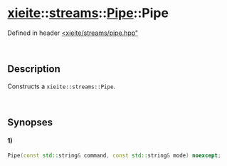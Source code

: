 # [xieite](../../../../../../xieite.md)\:\:[streams](../../../../../../streams.md)\:\:[Pipe](../../../../pipe.md)\:\:Pipe
Defined in header [<xieite/streams/pipe.hpp"](../../../../../../../include/xieite/streams/pipe.hpp)

&nbsp;

## Description
Constructs a `xieite::streams::Pipe`.

&nbsp;

## Synopses
#### 1)
```cpp
Pipe(const std::string& command, const std::string& mode) noexcept;
```

